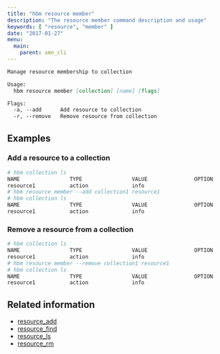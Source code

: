 ```yaml
---
title: "hbm resource member"
description: "The resource member command description and usage"
keywords: [ "resource", "member" ]
date: "2017-01-27"
menu:
  main:
    parent: smn_cli
---
```


```markdown
Manage resource membership to collection

Usage:
  hbm resource member [collection] [name] [flags]

Flags:
  -a, --add      Add resource to collection
  -r, --remove   Remove resource from collection
```

## Examples

### Add a resource to a collection
```bash
# hbm collection ls
NAME                TYPE                VALUE               OPTION              COLLECTIONS
resource1           action              info
# hbm resource member --add collection1 resource1
# hbm collection ls
NAME                TYPE                VALUE               OPTION              COLLECTIONS
resource1           action              info                                    collection1
```

### Remove a resource from a collection
```bash
# hbm collection ls
NAME                TYPE                VALUE               OPTION              COLLECTIONS
resource1           action              info                                    collection1
# hbm resource member --remove collection1 resource1
# hbm collection ls
NAME                TYPE                VALUE               OPTION              COLLECTIONS
resource1           action              info
```

## Related information

* [resource_add](resource_add.md)
* [resource_find](resource_find.md)
* [resource_ls](resource_ls.md)
* [resource_rm](resource_rm.md)
